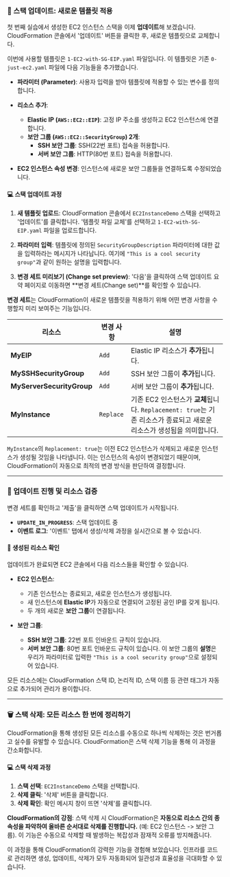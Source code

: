 
### 📝 스택 업데이트: 새로운 템플릿 적용

첫 번째 실습에서 생성한 EC2 인스턴스 스택을 이제 **업데이트**해 보겠습니다. CloudFormation 콘솔에서 '업데이트' 버튼을 클릭한 후, 새로운 템플릿으로 교체합니다.

이번에 사용할 템플릿은 `1-EC2-with-SG-EIP.yaml` 파일입니다. 이 템플릿은 기존 `0-just-ec2.yaml` 파일에 다음 기능들을 추가했습니다.

- **파라미터 (Parameter)**: 사용자 입력을 받아 템플릿에 적용할 수 있는 변수를 정의합니다.
- **리소스 추가**:
    
    - **Elastic IP (`AWS::EC2::EIP`)**: 고정 IP 주소를 생성하고 EC2 인스턴스에 연결합니다.
    - **보안 그룹 (`AWS::EC2::SecurityGroup`) 2개**:
        - **SSH 보안 그룹**: SSH(22번 포트) 접속을 허용합니다.
        - **서버 보안 그룹**: HTTP(80번 포트) 접속을 허용합니다.
- **EC2 인스턴스 속성 변경**: 인스턴스에 새로운 보안 그룹들을 연결하도록 수정되었습니다.

#### 💻 스택 업데이트 과정

1. **새 템플릿 업로드**: CloudFormation 콘솔에서 `EC2InstanceDemo` 스택을 선택하고 '업데이트'를 클릭합니다. '템플릿 파일 교체'를 선택하고 `1-EC2-with-SG-EIP.yaml` 파일을 업로드합니다.
    
2. **파라미터 입력**: 템플릿에 정의된 `SecurityGroupDescription` 파라미터에 대한 값을 입력하라는 메시지가 나타납니다. 여기에 `"This is a cool security group"`과 같이 원하는 설명을 입력합니다.
    
3. **변경 세트 미리보기 (Change set preview)**: '다음'을 클릭하여 스택 업데이트 요약 페이지로 이동하면 **변경 세트(Change set)**를 확인할 수 있습니다.
    

**변경 세트**는 CloudFormation이 새로운 템플릿을 적용하기 위해 어떤 변경 사항을 수행할지 미리 보여주는 기능입니다.

|리소스|변경 사항|설명|
|---|---|---|
|**MyEIP**|`Add`|Elastic IP 리소스가 **추가**됩니다.|
|**MySSHSecurityGroup**|`Add`|SSH 보안 그룹이 **추가**됩니다.|
|**MyServerSecurityGroup**|`Add`|서버 보안 그룹이 **추가**됩니다.|
|**MyInstance**|`Replace`|기존 EC2 인스턴스가 **교체**됩니다. `Replacement: true`는 기존 리소스가 종료되고 새로운 리소스가 생성됨을 의미합니다.|

`MyInstance`의 `Replacement: true`는 이전 EC2 인스턴스가 삭제되고 새로운 인스턴스가 생성될 것임을 나타냅니다. 이는 인스턴스의 속성이 변경되었기 때문이며, CloudFormation이 자동으로 최적의 변경 방식을 판단하여 결정합니다.

---

### 🚀 업데이트 진행 및 리소스 검증

변경 세트를 확인하고 '제출'을 클릭하면 스택 업데이트가 시작됩니다.

- **`UPDATE_IN_PROGRESS`**: 스택 업데이트 중
- **이벤트 로그**: '이벤트' 탭에서 생성/삭제 과정을 실시간으로 볼 수 있습니다.

#### 🔎 생성된 리소스 확인

업데이트가 완료되면 EC2 콘솔에서 다음 리소스들을 확인할 수 있습니다.

- **EC2 인스턴스**:
    
    - 기존 인스턴스는 종료되고, 새로운 인스턴스가 생성됩니다.
    - 새 인스턴스에 **Elastic IP**가 자동으로 연결되어 고정된 공인 IP를 갖게 됩니다.
    - 두 개의 새로운 **보안 그룹**이 연결됩니다.

- **보안 그룹**:
    
    - **SSH 보안 그룹**: 22번 포트 인바운드 규칙이 있습니다.
    - **서버 보안 그룹**: 80번 포트 인바운드 규칙이 있습니다. 이 보안 그룹의 **설명**은 우리가 파라미터로 입력한 `"This is a cool security group"`으로 설정되어 있습니다.


모든 리소스에는 CloudFormation 스택 ID, 논리적 ID, 스택 이름 등 관련 태그가 자동으로 추가되어 관리가 용이합니다.

---

### 🗑️ 스택 삭제: 모든 리소스 한 번에 정리하기

CloudFormation을 통해 생성된 모든 리소스를 수동으로 하나씩 삭제하는 것은 번거롭고 실수를 유발할 수 있습니다. CloudFormation은 스택 삭제 기능을 통해 이 과정을 간소화합니다.

#### 💻 스택 삭제 과정

1. **스택 선택**: `EC2InstanceDemo` 스택을 선택합니다.
2. **삭제 클릭**: '삭제' 버튼을 클릭합니다.
3. **삭제 확인**: 확인 메시지 창이 뜨면 '삭제'를 클릭합니다.

**CloudFormation의 강점**: 스택 삭제 시 CloudFormation은 **자동으로 리소스 간의 종속성을 파악하여 올바른 순서대로 삭제를 진행합니다.** (예: EC2 인스턴스 -> 보안 그룹). 이 기능은 수동으로 삭제할 때 발생하는 복잡성과 잠재적 오류를 방지해줍니다.

이 과정을 통해 CloudFormation의 강력한 기능을 경험해 보았습니다. 인프라를 코드로 관리하면 생성, 업데이트, 삭제가 모두 자동화되어 일관성과 효율성을 극대화할 수 있습니다.